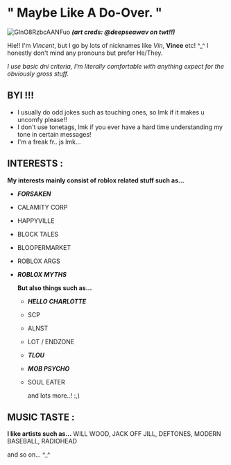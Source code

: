 # " Maybe Like A Do-Over. "

![GlnO8RzbcAANFuo](https://github.com/user-attachments/assets/570361bf-708e-4333-9519-f2fd40dfc781)
***(art creds: @deepseawav on twt!!)***

Hie!! I'm *Vincent*, but I go by lots of nicknames like *Vin*, **Vince** etc! ^_^ 
I honestly don't mind any pronouns but prefer He/They. 

*I use basic dni criteria, I'm literally comfortable with anything expect for the obviously gross stuff.*


## BYI !!!
* I usually do odd jokes such as touching ones, so lmk if it makes u uncomfy please!!
* I don't use tonetags, lmk if you ever have a hard time understanding my tone in certain messages!
* I'm a freak fr.. js lmk...

## INTERESTS :
**My interests mainly consist of roblox related stuff such as...**
* ***FORSAKEN***
* CALAMITY CORP
* HAPPYVILLE
* BLOCK TALES
* BLOOPERMARKET
* ROBLOX ARGS
* ***ROBLOX MYTHS***

  **But also things such as...**
  * ***HELLO CHARLOTTE***
  * SCP
  * ALNST
  * LOT / ENDZONE
  * ***TLOU***
  * ***MOB PSYCHO***
  * SOUL EATER

    and lots more..! :,)

## MUSIC TASTE :
**I like artists such as...**
WILL WOOD, JACK OFF JILL, DEFTONES, MODERN BASEBALL, RADIOHEAD

  and so on... ^_^
